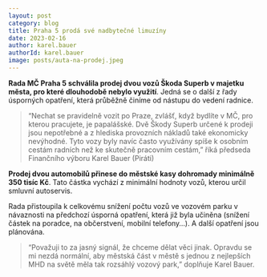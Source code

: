 ```yaml
---
layout: post
category: blog
title: Praha 5 prodá své nadbytečné limuzíny
date: 2023-02-16
author: karel.bauer
authorId: karel.bauer
image: posts/auta-na-prodej.jpeg
---
```


**Rada MČ Praha 5 schválila prodej dvou vozů Škoda Superb v majetku města, pro které dlouhodobě nebylo využití**. Jedná se o další z řady úsporných opatření, která průběžně činíme od nástupu do vedení radnice.

> “Nechat se pravidelně vozit po Praze, zvlášť, když bydlíte v MČ, pro kterou pracujete, je papalášské. Dvě Škody Superb určené k prodeji jsou nepotřebné a z hlediska provozních nákladů také ekonomicky nevýhodné. Tyto vozy byly navíc často využívány spíše k osobním cestám radních než ke skutečně pracovním cestám,” říká předseda Finančního výboru Karel Bauer (Piráti)

**Prodej dvou automobilů přinese do městské kasy dohromady minimálně 350 tisíc Kč**. Tato částka vychází z minimální hodnoty vozů, kterou určil smluvní autoservis.

Rada přistoupila k celkovému snížení počtu vozů ve vozovém parku v návaznosti na předchozí úsporná opatření, která již byla učiněna (snížení částek na poradce, na občerstvení, mobilní telefony…). A další opatření jsou plánována.

> “Považuji to za jasný signál, že chceme dělat věci jinak. Opravdu se mi nezdá normální, aby městská část v městě s jednou z nejlepších MHD na světě měla tak rozsáhlý vozový park,” doplňuje Karel Bauer.


